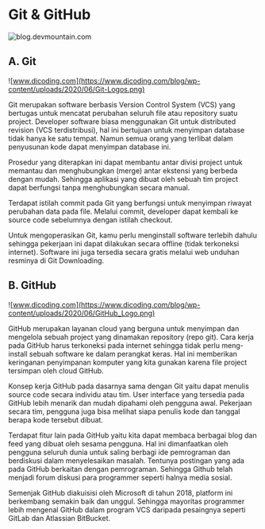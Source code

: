 # Git & GitHub

![blog.devmountain.com](https://blog.devmountain.com/hs-fs/hubfs/Imported_Blog_Media/Gitvs_Github-1c-750x321-1.jpg?width=600&name=Gitvs_Github-1c-750x321-1.jpg)

## A. Git
![www.dicoding.com](https://www.dicoding.com/blog/wp-content/uploads/2020/06/Git-Logos.png)
 
Git merupakan software berbasis Version Control System (VCS) yang bertugas untuk mencatat perubahan seluruh file atau repository suatu project. Developer software biasa menggunakan Git untuk distributed revision (VCS terdistribusi), hal ini bertujuan untuk menyimpan database tidak hanya ke satu tempat. Namun semua orang yang terlibat dalam penyusunan kode dapat menyimpan database ini.

Prosedur yang diterapkan ini dapat membantu antar divisi project untuk memantau dan menghubungkan (merge) antar ekstensi yang berbeda dengan mudah. Sehingga aplikasi yang dibuat oleh sebuah tim project dapat berfungsi tanpa menghubungkan secara manual.

Terdapat istilah commit pada Git yang berfungsi untuk menyimpan riwayat perubahan data pada file. Melalui commit, developer dapat kembali ke source code sebelumnya dengan istilah checkout.

Untuk mengoperasikan Git, kamu perlu menginstall software terlebih dahulu sehingga pekerjaan ini dapat dilakukan secara offline (tidak terkoneksi internet). Software ini juga tersedia secara gratis melalui web unduhan resminya di Git Downloading.


## B. GitHub
![www.dicoding.com](https://www.dicoding.com/blog/wp-content/uploads/2020/06/GitHub_Logo.png)

GitHub merupakan layanan cloud yang berguna untuk menyimpan dan mengelola sebuah project yang dinamakan repository (repo git). Cara kerja pada GitHub harus terkoneksi pada internet sehingga tidak perlu meng-install sebuah software ke dalam perangkat keras. Hal ini memberikan keringanan penyimpanan komputer yang kita gunakan karena file project tersimpan oleh cloud GitHub.

Konsep kerja GitHub pada dasarnya sama dengan Git yaitu dapat menulis source code secara individu atau tim. User interface yang tersedia pada GitHub lebih menarik dan mudah dipahami oleh pengguna awal. Pekerjaan secara tim, pengguna juga bisa melihat siapa penulis kode dan tanggal berapa kode tersebut dibuat.

Terdapat fitur lain pada GitHub yaitu kita dapat membaca berbagai blog dan feed yang dibuat oleh sesama pengguna. Hal ini dimanfaatkan oleh pengguna seluruh dunia untuk saling berbagi ide pemrograman dan berdiskusi dalam menyelesaikan masalah. Tentunya postingan yang ada pada GitHub berkaitan dengan pemrograman. Sehingga Github telah menjadi forum diskusi para programmer seperti halnya media sosial.

Semenjak GitHub diakuisisi oleh Microsoft di tahun 2018, platform ini berkembang semakin baik dan unggul. Sehingga mayoritas programmer lebih mengenal GitHub dalam program VCS daripada pesaingnya seperti GitLab dan Atlassian BitBucket.
